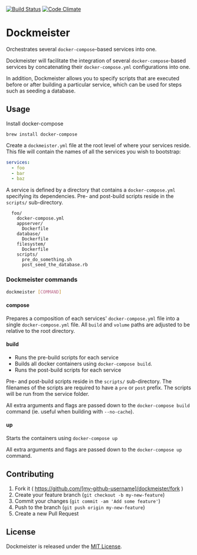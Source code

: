 [![Build Status](https://travis-ci.org/babbel/dockmeister.svg)](https://travis-ci.org/babbel/dockmeister)
[![Code Climate](https://codeclimate.com/github/babbel/dockmeister/badges/gpa.svg)](https://codeclimate.com/github/babbel/dockmeister)

# Dockmeister

Orchestrates several `docker-compose`-based services into one.

Dockmeister will facilitate the integration of several `docker-compose`-based services by concatenating their `docker-compose.yml` configurations into one.

In addition, Dockmeister allows you to specify scripts that are executed before or after building a particular service, which can be used for steps such as seeding a database.

## Usage

Install docker-compose

````
brew install docker-compose
````

Create a `dockmeister.yml` file at the root level of where your services reside. This file will contain the names of all the services you wish to bootstrap:

```yaml
services:
  - foo
  - bar
  - baz
```

A service is defined by a directory that contains a `docker-compose.yml` specifying its dependencies. Pre- and post-build scripts reside in the `scripts/` sub-directory.

```
  foo/
    docker-compose.yml
    appserver/
      Dockerfile
    database/
      Dockerfile
    filesystem/
      Dockerfile
    scripts/
      pre_do_something.sh
      post_seed_the_database.rb
```

### Dockmeister commands

```bash
dockmeister [COMMAND]
```

#### compose

Prepares a composition of each services' `docker-compose.yml` file into a single `docker-compose.yml` file. All `build` and `volume` paths are adjusted to be relative to the root directory.

#### build

- Runs the pre-build scripts for each service
- Builds all docker containers using `docker-compose build`.
- Runs the post-build scripts for each service

Pre- and post-build scripts reside in the `scripts/` sub-directory.
The filenames of the scripts are required to have a `pre` or `post` prefix.
The scripts will be run from the service folder.

All extra arguments and flags are passed down to the `docker-compose build` command (ie. useful when building with `--no-cache`).

#### up

Starts the containers using `docker-compose up`

All extra arguments and flags are passed down to the `docker-compose up` command.

## Contributing

1. Fork it ( https://github.com/[my-github-username]/dockmeister/fork )
2. Create your feature branch (`git checkout -b my-new-feature`)
3. Commit your changes (`git commit -am 'Add some feature'`)
4. Push to the branch (`git push origin my-new-feature`)
5. Create a new Pull Request

## License

Dockmeister is released under the [MIT License](http://www.opensource.org/licenses/MIT).
